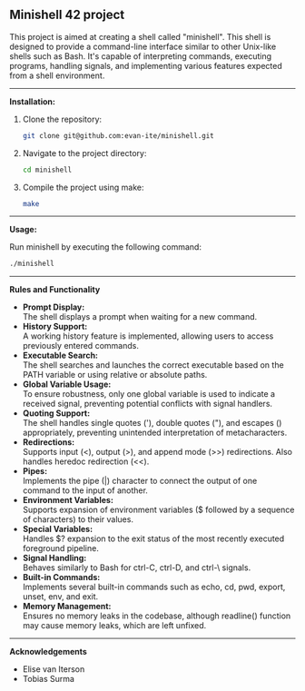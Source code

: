 ## Minishell 42 project

This project is aimed at creating a shell called "minishell". This shell is designed to provide a command-line interface similar to other Unix-like shells such as Bash. It's capable of interpreting commands, executing programs, handling signals, and implementing various features expected from a shell environment.

---

**Installation:**

1. Clone the repository:
   ```bash
   git clone git@github.com:evan-ite/minishell.git
   ```

2. Navigate to the project directory:
   ```bash
   cd minishell
   ```

3. Compile the project using make:
   ```bash
   make
   ```

---

**Usage:**

Run minishell by executing the following command:
```bash
./minishell
```
---

**Rules and Functionality**
- **Prompt Display:**  
  The shell displays a prompt when waiting for a new command.
- **History Support:**  
  A working history feature is implemented, allowing users to access previously entered commands.
- **Executable Search:**  
  The shell searches and launches the correct executable based on the PATH variable or using relative or absolute paths.
- **Global Variable Usage:**  
  To ensure robustness, only one global variable is used to indicate a received signal, preventing potential conflicts with signal handlers.
- **Quoting Support:**  
  The shell handles single quotes ('), double quotes ("), and escapes () appropriately, preventing unintended interpretation of metacharacters.
- **Redirections:**  
  Supports input (<), output (>), and append mode (>>) redirections. Also handles heredoc redirection (<<).
- **Pipes:**  
  Implements the pipe (|) character to connect the output of one command to the input of another.
- **Environment Variables:**  
  Supports expansion of environment variables ($ followed by a sequence of characters) to their values.
- **Special Variables:**  
  Handles $? expansion to the exit status of the most recently executed foreground pipeline.
- **Signal Handling:**  
  Behaves similarly to Bash for ctrl-C, ctrl-D, and ctrl-\ signals.
- **Built-in Commands:**  
  Implements several built-in commands such as echo, cd, pwd, export, unset, env, and exit.
- **Memory Management:**  
  Ensures no memory leaks in the codebase, although readline() function may cause memory leaks, which are left unfixed.

---

**Acknowledgements**
- Elise van Iterson
- Tobias Surma
